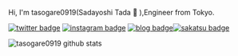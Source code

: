 Hi, I'm tasogare0919(Sadayoshi Tada :tada: ),Engineer from Tokyo.

[![twitter badge](https://img.shields.io/badge/Twitter-tada_infra-1da1f2?style=flat-square&logo=twitter)](https://twitter.com/tada_infra) [![instagram badge](https://img.shields.io/badge/Instagram-tady0919-C42D81?style=flat-square&logo=instagram)](https://www.instagram.com/tady0919/) [![blog badge](https://img.shields.io/badge/Blog-sadayoshi-tada.com-55c500?style=flat-square)](https://sadayoshi-tada.hatenablog.com/)[![sakatsu badge](https://img.shields.io/endpoint.svg?url=https://saunadge-gjqqouyuca-an.a.run.app/api/v1/badge/41801&style=flat-square)](https://sauna-ikitai.com/saunners/41801)

![tasogare0919 github stats](https://github-readme-stats.vercel.app/api?username=tasogare0919)

